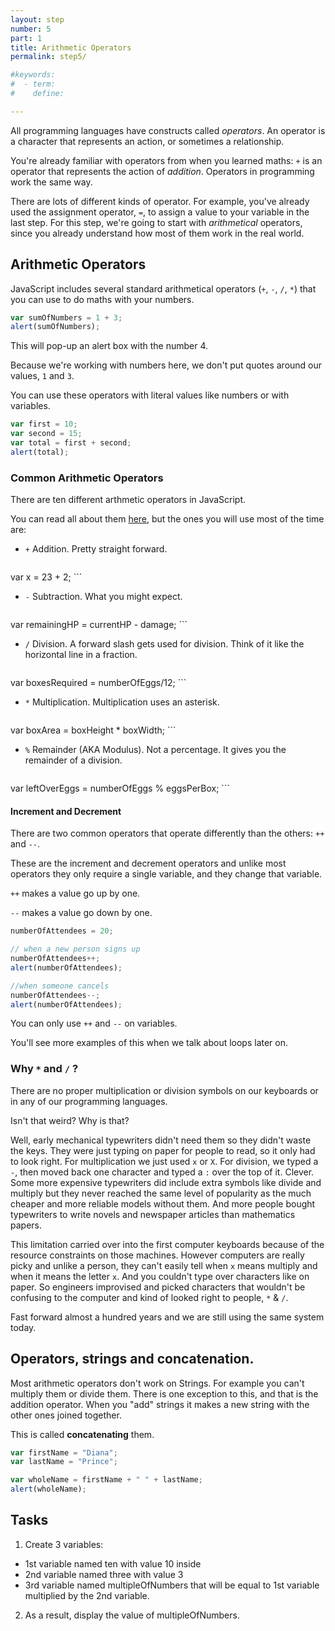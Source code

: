 ```yaml
---
layout: step
number: 5
part: 1
title: Arithmetic Operators
permalink: step5/

#keywords:
#  - term:
#    define:

---
```


All programming languages have constructs called *operators*. An operator is a character that represents an action, or sometimes a relationship.

You're already familiar with operators from when you learned maths: `+` is an operator that represents the action of *addition*. Operators in programming work the same way.

There are lots of different kinds of operator. For example, you've already used the assignment operator, `=`, to assign a value to your variable in the last step. For this step, we're going to start with *arithmetical* operators, since you already understand how most of them work in the real world.

## Arithmetic Operators

JavaScript includes several standard arithmetical operators (`+`, `-`, `/`, `*`) that you can use to do maths with your numbers.

```javascript
var sumOfNumbers = 1 + 3;
alert(sumOfNumbers);
```

This will pop-up an alert box with the number 4.

Because we're working with numbers here, we don't put quotes around our values, `1` and `3`.

You can use these operators with literal values like numbers or with variables.

```javascript
var first = 10;
var second = 15;
var total = first + second;
alert(total);
```

### Common Arithmetic Operators

There are ten different arthmetic operators in JavaScript.

You can read all about them [here](https://developer.mozilla.org/en-US/docs/Web/JavaScript/Reference/Operators/Arithmetic_Operators
), but the ones you will use most of the time are:

* `+` Addition.  Pretty straight forward.  
    ```javascript
var x = 23 + 2;
    ```
* `-` Subtraction. What you might expect.
    ```javascript
var remainingHP = currentHP - damage;
    ```
* `/`  Division. A forward slash gets used for division.  Think of it like the horizontal line in a fraction.  
    ```javascript
var boxesRequired = numberOfEggs/12;
    ```
* `*`  Multiplication. Multiplication uses an asterisk.
    ```javascript
var boxArea = boxHeight * boxWidth; 
    ```
* `%`  Remainder (AKA Modulus). Not a percentage. It gives you the remainder of a division.  
    ```javascript
var leftOverEggs = numberOfEggs % eggsPerBox;
    ```


#### Increment and Decrement

There are two common operators that operate differently than the others: `++` and `--`.  

These are the increment and decrement operators and unlike most operators they only require a single variable, and they change that variable.

`++` makes a value go up by one.

`--` makes a value go down by one.

```javascript
numberOfAttendees = 20;

// when a new person signs up
numberOfAttendees++;
alert(numberOfAttendees);

//when someone cancels
numberOfAttendees--;
alert(numberOfAttendees);
```

You can only use `++` and `--` on variables.

You'll see more examples of this when we talk about loops later on.

### Why `*` and `/` ?

There are no proper multiplication or division symbols on our keyboards or in any of our programming languages. 

Isn't that weird?  Why is that?

Well, early mechanical typewriters didn't need them so they didn't waste the keys.  They were just typing on paper for people to read, so it only had to look right.  For multiplication we just used `x` or `X`.  For division, we typed a `-`, then moved back one character and typed a `:` over the top of it.  Clever.  Some more expensive typewriters did include extra symbols like divide and multiply but they never reached the same level of popularity as the much cheaper and more reliable models without them.  And more people bought typewriters to write novels and newspaper articles than mathematics papers.

This limitation carried over into the first computer keyboards because of the resource constraints on those machines.  However computers are really picky and unlike a person, they can't easily tell when `x` means multiply and when it means the letter `x`.  And you couldn't type over characters like on paper.  So engineers improvised and picked characters that wouldn't be confusing to the computer and kind of looked right to people, `*` & `/`.  

Fast forward almost a hundred years and we are still using the same system today.


## Operators, strings and concatenation.

Most arithmetic operators don't work on Strings.  For example you can't multiply them or divide them.  There is one exception to this, and that is the addition operator.  When you "add" strings it makes a new string with the other ones joined together.  

This is called **concatenating** them.

```javascript
var firstName = "Diana";
var lastName = "Prince";

var wholeName = firstName + " " + lastName;
alert(wholeName);
```



## Tasks
1. Create 3 variables:
 * 1st variable named ten with value 10 inside
 * 2nd variable named three with value 3
 * 3rd variable named multipleOfNumbers that will be equal to 1st variable multiplied by the 2nd variable.
2. As a result, display the value of multipleOfNumbers.
